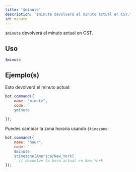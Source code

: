 ```yaml
---
title: '$minute'
description: '$minute devolverá el minuto actual en CST.'
id: minute
---
```


`$minute` devolverá el minuto actual en CST.

## Uso

```php
$minute
```

## Ejemplo(s)

Esto devolverá el minuto actual:

```javascript
bot.command({
    name: "minute",
    code: `
    $minute
    `
});
```

Puedes cambiar la zona horaria usando `$timezone`:

```javascript
bot.command({
    name: "hour",
    code: `
    $minute 
    $timezone[America/New_York]
    ` // devuelve la hora actual en New York
});
```
